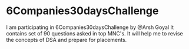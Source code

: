 # 6Companies30daysChallenge
I am participating in 6Companies30daysChallenge by @Arsh Goyal
It contains set of 90 questions asked in top MNC's. It will help me to revise the concepts of DSA and prepare for placements.
